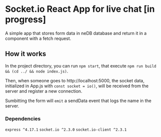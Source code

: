 # Socket.io React App for live chat [in progress]

A simple app that stores form data in neDB database and return it in a component with a fetch request.

## How it works

In the project directory, you can run `npm start`, that execute `npm run build && (cd ../ && node index.js)`.

Then, when someone goes to http://localhost:5000, the socket data, initialized in App.js with `const socket = io()`, will be received from the server and register a new connection.

Sumbitting the form will `emit` a sendData event that logs the name in the server.

### Dependencies

`express ^4.17.1` `socket.io ^2.3.0` `socket.io-client ^2.3.1`
